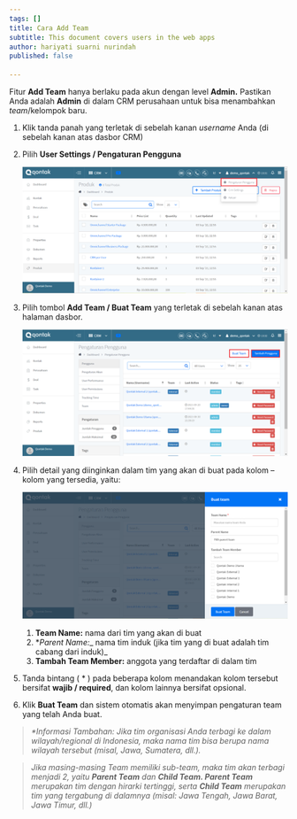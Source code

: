 ```yaml
---
tags: []
title: Cara Add Team
subtitle: This document covers users in the web apps
author: hariyati suarni nurindah
published: false

---
```

Fitur **Add Team** hanya berlaku pada akun dengan level **Admin.** Pastikan Anda adalah **Admin** di dalam CRM perusahaan untuk bisa menambahkan _team_/kelompok baru.

1. Klik tanda panah yang terletak di sebelah kanan _username_ Anda (di sebelah kanan atas dasbor CRM)
2. Pilih **User Settings / Pengaturan Pengguna**

   ![](/uploads/pengguna1.PNG)
3. Pilih tombol **Add Team / Buat Team** yang terletak di sebelah kanan atas halaman dasbor.

   ![](/uploads/pengguna4.PNG)
4. Pilih detail yang diinginkan dalam tim yang akan di buat pada kolom – kolom yang tersedia, yaitu:

   ![](/uploads/pengguna3.PNG)
   1. **Team Name:** nama dari tim yang akan di buat
   2. *_Parent Name:__ nama tim induk (jika tim yang di buat adalah tim cabang dari induk)_
   3. **Tambah Team Member:** anggota yang terdaftar di dalam tim
5. Tanda bintang ( * ) pada beberapa kolom menandakan kolom tersebut bersifat **wajib / required**, dan kolom lainnya bersifat opsional.
6. Klik **Buat Team** dan sistem otomatis akan menyimpan pengaturan team yang telah Anda buat.

> _*Informasi Tambahan: Jika tim organisasi Anda terbagi ke dalam wilayah/regional di Indonesia, maka nama tim bisa berupa nama wilayah tersebut (misal, Jawa, Sumatera, dll.)._

> _Jika masing-masing Team memiliki sub-team, maka tim akan terbagi menjadi 2, yaitu **Parent Team** dan **Child Team. Parent Team** merupakan tim dengan hirarki tertinggi, serta **Child Team** merupakan tim yang tergabung di dalamnya (misal: Jawa Tengah, Jawa Barat, Jawa Timur, dll.)_